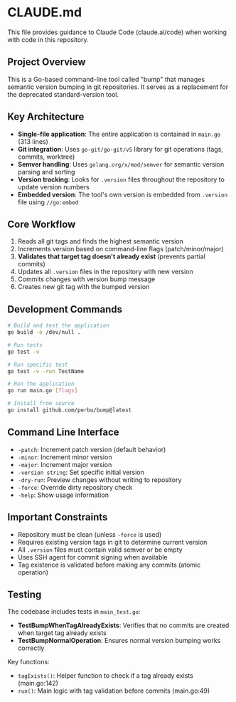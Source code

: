 # CLAUDE.md

This file provides guidance to Claude Code (claude.ai/code) when working with code in this repository.

## Project Overview

This is a Go-based command-line tool called "bump" that manages semantic version bumping in git repositories. It serves as a replacement for the deprecated standard-version tool.

## Key Architecture

- **Single-file application**: The entire application is contained in `main.go` (313 lines)
- **Git integration**: Uses `go-git/go-git/v5` library for git operations (tags, commits, worktree)
- **Semver handling**: Uses `golang.org/x/mod/semver` for semantic version parsing and sorting
- **Version tracking**: Looks for `.version` files throughout the repository to update version numbers
- **Embedded version**: The tool's own version is embedded from `.version` file using `//go:embed`

## Core Workflow

1. Reads all git tags and finds the highest semantic version
2. Increments version based on command-line flags (patch/minor/major)
3. **Validates that target tag doesn't already exist** (prevents partial commits)
4. Updates all `.version` files in the repository with new version
5. Commits changes with version bump message
6. Creates new git tag with the bumped version

## Development Commands

```bash
# Build and test the application
go build -o /dev/null .

# Run tests
go test -v

# Run specific test
go test -v -run TestName

# Run the application
go run main.go [flags]

# Install from source
go install github.com/perbu/bump@latest
```

## Command Line Interface

- `-patch`: Increment patch version (default behavior)
- `-minor`: Increment minor version  
- `-major`: Increment major version
- `-version string`: Set specific initial version
- `-dry-run`: Preview changes without writing to repository
- `-force`: Override dirty repository check
- `-help`: Show usage information

## Important Constraints

- Repository must be clean (unless `-force` is used)
- Requires existing version tags in git to determine current version
- All `.version` files must contain valid semver or be empty
- Uses SSH agent for commit signing when available
- Tag existence is validated before making any commits (atomic operation)

## Testing

The codebase includes tests in `main_test.go`:
- **TestBumpWhenTagAlreadyExists**: Verifies that no commits are created when target tag already exists
- **TestBumpNormalOperation**: Ensures normal version bumping works correctly

Key functions:
- `tagExists()`: Helper function to check if a tag already exists (main.go:142)
- `run()`: Main logic with tag validation before commits (main.go:49)